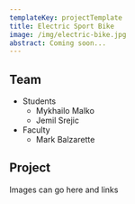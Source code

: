 ```yaml
---
templateKey: projectTemplate
title: Electric Sport Bike
image: /img/electric-bike.jpg
abstract: Coming soon...
---
```

## Team

* Students
  * Mykhailo Malko
  * Jemil Srejic
* Faculty
  * Mark Balzarette



## Project

Images can go here and links
